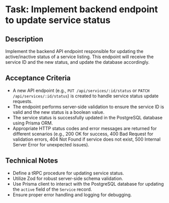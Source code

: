 # Task: Implement backend endpoint to update service status

## Description
Implement the backend API endpoint responsible for updating the active/inactive status of a service listing. This endpoint will receive the service ID and the new status, and update the database accordingly.

## Acceptance Criteria
*   A new API endpoint (e.g., `PUT /api/services/:id/status` or `PATCH /api/services/:id/status`) is created to handle service status update requests.
*   The endpoint performs server-side validation to ensure the service ID is valid and the new status is a boolean value.
*   The service status is successfully updated in the PostgreSQL database using Prisma ORM.
*   Appropriate HTTP status codes and error messages are returned for different scenarios (e.g., 200 OK for success, 400 Bad Request for validation errors, 404 Not Found if service does not exist, 500 Internal Server Error for unexpected issues).

## Technical Notes
*   Define a tRPC procedure for updating service status.
*   Utilize Zod for robust server-side schema validation.
*   Use Prisma client to interact with the PostgreSQL database for updating the `active` field of the `Service` record.
*   Ensure proper error handling and logging for debugging.
